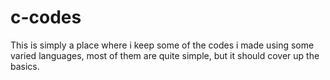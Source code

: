 # c-codes

This is simply a place where i keep some of the codes i made using some varied languages, most of them are quite simple, but it should cover up the basics.
